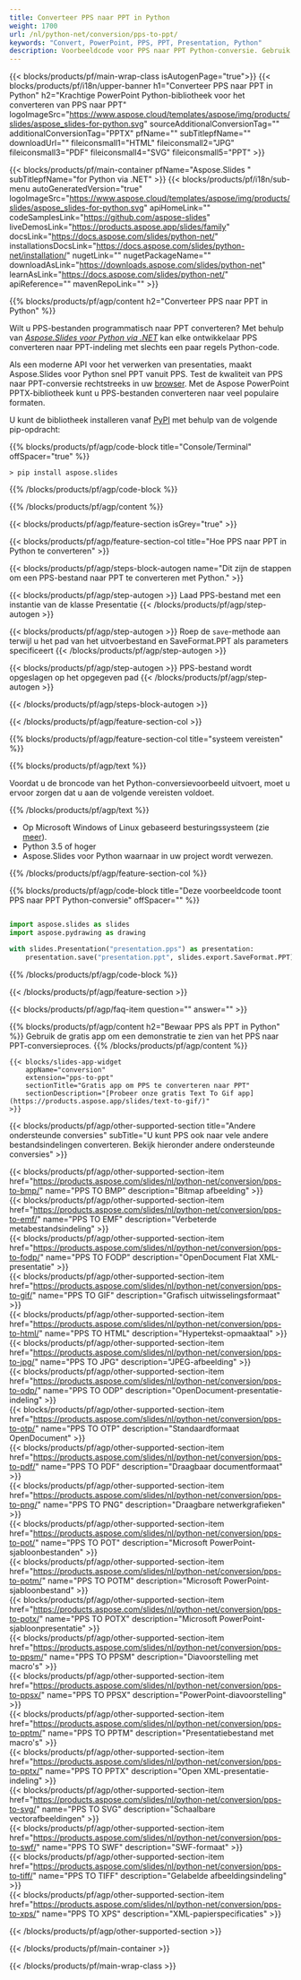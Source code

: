 ```yaml
---
title: Converteer PPS naar PPT in Python
weight: 1700
url: /nl/python-net/conversion/pps-to-ppt/ 
keywords: "Convert, PowerPoint, PPS, PPT, Presentation, Python"
description: Voorbeeldcode voor PPS naar PPT Python-conversie. Gebruik PowerPoint Python API voor batchconversie PPS-bestanden naar PPT-bestanden.
---
```


{{< blocks/products/pf/main-wrap-class isAutogenPage="true">}}
{{< blocks/products/pf/i18n/upper-banner h1="Converteer PPS naar PPT in Python" h2="Krachtige PowerPoint Python-bibliotheek voor het converteren van PPS naar PPT" logoImageSrc="https://www.aspose.cloud/templates/aspose/img/products/slides/aspose_slides-for-python.svg" sourceAdditionalConversionTag="" additionalConversionTag="PPTX" pfName="" subTitlepfName="" downloadUrl="" fileiconsmall1="HTML" fileiconsmall2="JPG" fileiconsmall3="PDF" fileiconsmall4="SVG" fileiconsmall5="PPT" >}}

{{< blocks/products/pf/main-container pfName="Aspose.Slides " subTitlepfName="for Python via .NET" >}}
{{< blocks/products/pf/i18n/sub-menu autoGeneratedVersion="true" logoImageSrc="https://www.aspose.cloud/templates/aspose/img/products/slides/aspose_slides-for-python.svg" apiHomeLink="" codeSamplesLink="https://github.com/aspose-slides" liveDemosLink="https://products.aspose.app/slides/family" docsLink="https://docs.aspose.com/slides/python-net/" installationsDocsLink="https://docs.aspose.com/slides/python-net/installation/" nugetLink="" nugetPackageName="" downloadAsLink="https://downloads.aspose.com/slides/python-net" learnAsLink="https://docs.aspose.com/slides/python-net/" apiReference="" mavenRepoLink="" >}}

{{% blocks/products/pf/agp/content h2="Converteer PPS naar PPT in Python" %}}

Wilt u PPS-bestanden programmatisch naar PPT converteren? Met behulp van [*Aspose.Slides voor Python via .NET*](https://products.aspose.com/slides/nl/python-net/) kan elke ontwikkelaar PPS converteren naar PPT-indeling met slechts een paar regels Python-code.

Als een moderne API voor het verwerken van presentaties, maakt Aspose.Slides voor Python snel PPT vanuit PPS. Test de kwaliteit van PPS naar PPT-conversie rechtstreeks in uw [browser](https://products.aspose.app/slides/conversion). Met de Aspose PowerPoint PPTX-bibliotheek kunt u PPS-bestanden converteren naar veel populaire formaten.

U kunt de bibliotheek installeren vanaf [PyPI](https://pypi.org/project/Aspose.Slides/) met behulp van de volgende pip-opdracht:

{{% blocks/products/pf/agp/code-block title="Console/Terminal" offSpacer="true" %}}

```console
> pip install aspose.slides

```

{{% /blocks/products/pf/agp/code-block %}}

{{% /blocks/products/pf/agp/content %}}

{{< blocks/products/pf/agp/feature-section isGrey="true" >}}

{{< blocks/products/pf/agp/feature-section-col title="Hoe PPS naar PPT in Python te converteren" >}}

{{< blocks/products/pf/agp/steps-block-autogen name="Dit zijn de stappen om een ​​PPS-bestand naar PPT te converteren met Python." >}}

{{< blocks/products/pf/agp/step-autogen >}}
Laad PPS-bestand met een instantie van de klasse Presentatie
{{< /blocks/products/pf/agp/step-autogen >}}

{{< blocks/products/pf/agp/step-autogen >}}
Roep de `save`-methode aan terwijl u het pad van het uitvoerbestand en SaveFormat.PPT als parameters specificeert
{{< /blocks/products/pf/agp/step-autogen >}}

{{< blocks/products/pf/agp/step-autogen >}}
PPS-bestand wordt opgeslagen op het opgegeven pad
{{< /blocks/products/pf/agp/step-autogen >}}

{{< /blocks/products/pf/agp/steps-block-autogen >}}

{{< /blocks/products/pf/agp/feature-section-col >}}

{{% blocks/products/pf/agp/feature-section-col title="systeem vereisten" %}}

{{% blocks/products/pf/agp/text %}}

 Voordat u de broncode van het Python-conversievoorbeeld uitvoert, moet u ervoor zorgen dat u aan de volgende vereisten voldoet.

{{% /blocks/products/pf/agp/text %}}

- Op Microsoft Windows of Linux gebaseerd besturingssysteem (zie [meer](https://docs.aspose.com/slides/python-net/system-requirements/)).
- Python 3.5 of hoger
- Aspose.Slides voor Python waarnaar in uw project wordt verwezen.

{{% /blocks/products/pf/agp/feature-section-col %}}

{{% blocks/products/pf/agp/code-block title="Deze voorbeeldcode toont PPS naar PPT Python-conversie" offSpacer="" %}}

```py

import aspose.slides as slides
import aspose.pydrawing as drawing

with slides.Presentation("presentation.pps") as presentation:
    presentation.save("presentation.ppt", slides.export.SaveFormat.PPT)

```
{{% /blocks/products/pf/agp/code-block %}}

{{< /blocks/products/pf/agp/feature-section >}}

{{< blocks/products/pf/agp/faq-item question="" answer="" >}}
 
{{% blocks/products/pf/agp/content h2="Bewaar PPS als PPT in Python" %}}
Gebruik de gratis app om een ​​demonstratie te zien van het PPS naar PPT-conversieproces. 
{{% /blocks/products/pf/agp/content %}}

<!-- aboutfile Starts -->

<!-- aboutfile Ends -->

    {{< blocks/slides-app-widget 
        appName="conversion"
        extension="pps-to-ppt"
        sectionTitle="Gratis app om PPS te converteren naar PPT" 
        sectionDescription="[Probeer onze gratis Text To Gif app](https://products.aspose.app/slides/text-to-gif/)" 
    >}}
    
{{< blocks/products/pf/agp/other-supported-section title="Andere ondersteunde conversies" subTitle="U kunt PPS ook naar vele andere bestandsindelingen converteren. Bekijk hieronder andere ondersteunde conversies" >}}

{{< blocks/products/pf/agp/other-supported-section-item href="https://products.aspose.com/slides/nl/python-net/conversion/pps-to-bmp/" name="PPS TO BMP" description="Bitmap afbeelding" >}}  
{{< blocks/products/pf/agp/other-supported-section-item href="https://products.aspose.com/slides/nl/python-net/conversion/pps-to-emf/" name="PPS TO EMF" description="Verbeterde metabestandsindeling" >}}  
{{< blocks/products/pf/agp/other-supported-section-item href="https://products.aspose.com/slides/nl/python-net/conversion/pps-to-fodp/" name="PPS TO FODP" description="OpenDocument Flat XML-presentatie" >}}  
{{< blocks/products/pf/agp/other-supported-section-item href="https://products.aspose.com/slides/nl/python-net/conversion/pps-to-gif/" name="PPS TO GIF" description="Grafisch uitwisselingsformaat" >}}  
{{< blocks/products/pf/agp/other-supported-section-item href="https://products.aspose.com/slides/nl/python-net/conversion/pps-to-html/" name="PPS TO HTML" description="Hypertekst-opmaaktaal" >}}  
{{< blocks/products/pf/agp/other-supported-section-item href="https://products.aspose.com/slides/nl/python-net/conversion/pps-to-jpg/" name="PPS TO JPG" description="JPEG-afbeelding" >}}  
{{< blocks/products/pf/agp/other-supported-section-item href="https://products.aspose.com/slides/nl/python-net/conversion/pps-to-odp/" name="PPS TO ODP" description="OpenDocument-presentatie-indeling" >}}  
{{< blocks/products/pf/agp/other-supported-section-item href="https://products.aspose.com/slides/nl/python-net/conversion/pps-to-otp/" name="PPS TO OTP" description="Standaardformaat OpenDocument" >}}  
{{< blocks/products/pf/agp/other-supported-section-item href="https://products.aspose.com/slides/nl/python-net/conversion/pps-to-pdf/" name="PPS TO PDF" description="Draagbaar documentformaat" >}}  
{{< blocks/products/pf/agp/other-supported-section-item href="https://products.aspose.com/slides/nl/python-net/conversion/pps-to-png/" name="PPS TO PNG" description="Draagbare netwerkgrafieken" >}}  
{{< blocks/products/pf/agp/other-supported-section-item href="https://products.aspose.com/slides/nl/python-net/conversion/pps-to-pot/" name="PPS TO POT" description="Microsoft PowerPoint-sjabloonbestanden" >}}  
{{< blocks/products/pf/agp/other-supported-section-item href="https://products.aspose.com/slides/nl/python-net/conversion/pps-to-potm/" name="PPS TO POTM" description="Microsoft PowerPoint-sjabloonbestand" >}}  
{{< blocks/products/pf/agp/other-supported-section-item href="https://products.aspose.com/slides/nl/python-net/conversion/pps-to-potx/" name="PPS TO POTX" description="Microsoft PowerPoint-sjabloonpresentatie" >}}  
{{< blocks/products/pf/agp/other-supported-section-item href="https://products.aspose.com/slides/nl/python-net/conversion/pps-to-ppsm/" name="PPS TO PPSM" description="Diavoorstelling met macro's" >}}  
{{< blocks/products/pf/agp/other-supported-section-item href="https://products.aspose.com/slides/nl/python-net/conversion/pps-to-ppsx/" name="PPS TO PPSX" description="PowerPoint-diavoorstelling" >}}  
{{< blocks/products/pf/agp/other-supported-section-item href="https://products.aspose.com/slides/nl/python-net/conversion/pps-to-pptm/" name="PPS TO PPTM" description="Presentatiebestand met macro's" >}}  
{{< blocks/products/pf/agp/other-supported-section-item href="https://products.aspose.com/slides/nl/python-net/conversion/pps-to-pptx/" name="PPS TO PPTX" description="Open XML-presentatie-indeling" >}}  
{{< blocks/products/pf/agp/other-supported-section-item href="https://products.aspose.com/slides/nl/python-net/conversion/pps-to-svg/" name="PPS TO SVG" description="Schaalbare vectorafbeeldingen" >}}  
{{< blocks/products/pf/agp/other-supported-section-item href="https://products.aspose.com/slides/nl/python-net/conversion/pps-to-swf/" name="PPS TO SWF" description="SWF-formaat" >}}  
{{< blocks/products/pf/agp/other-supported-section-item href="https://products.aspose.com/slides/nl/python-net/conversion/pps-to-tiff/" name="PPS TO TIFF" description="Gelabelde afbeeldingsindeling" >}}  
{{< blocks/products/pf/agp/other-supported-section-item href="https://products.aspose.com/slides/nl/python-net/conversion/pps-to-xps/" name="PPS TO XPS" description="XML-papierspecificaties" >}}  


{{< /blocks/products/pf/agp/other-supported-section >}}

{{< /blocks/products/pf/main-container >}}
    
{{< /blocks/products/pf/main-wrap-class >}}